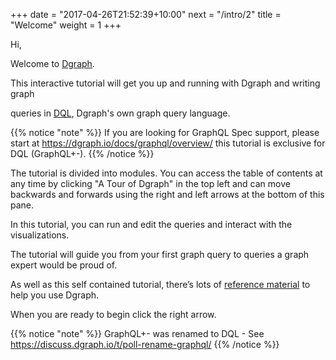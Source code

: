 +++
date = "2017-04-26T21:52:39+10:00"
next = "/intro/2"
title = "Welcome"
weight = 1
+++

Hi,

Welcome to [Dgraph](https://dgraph.io).

<!---
Dgraph is a distributed graph database, designed to scale from a single machine to data centers.

Before using Dgraph in your own projects, you’ll need to know about
graph databases and how to query Dgraph.
-->

This interactive tutorial will get you up and running with Dgraph and writing graph

queries in [DQL](https://docs.dgraph.io/query-language/), Dgraph's own graph query language.

{{% notice "note" %}}
  If you are looking for GraphQL Spec support, please start at https://dgraph.io/docs/graphql/overview/ this tutorial is exclusive for DQL (GraphQL+-).
{{% /notice %}}

The tutorial is divided into modules. You can access the table of
contents at any time by clicking "A Tour of Dgraph" in the top left and can move backwards
and forwards using the right and left arrows at the bottom of this pane.

In this tutorial, you can run and edit the queries and interact with the visualizations.

The tutorial will guide you from your first graph query to queries a graph expert would be proud of.

As well as this self contained tutorial, there’s lots of
[reference material](https://dgraph.io/docs/) to help you use Dgraph.

When you are ready to begin click the right arrow.

{{% notice "note" %}}
  GraphQL+- was renamed to DQL - See https://discuss.dgraph.io/t/poll-rename-graphql/
{{% /notice %}}
